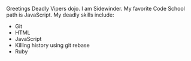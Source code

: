 Greetings Deadly Vipers dojo. I am Sidewinder. My favorite Code School path is JavaScript.
My deadly skills include:
* Git
* HTML
* JavaScript
* Killing history using git rebase
* Ruby